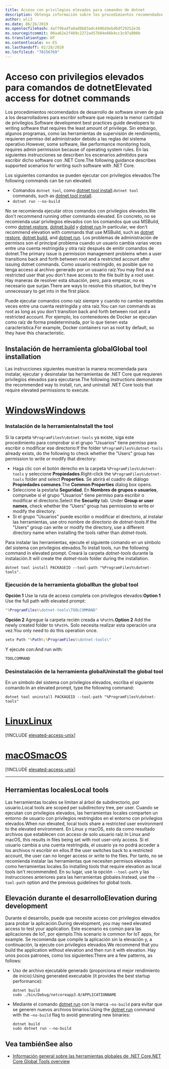 ```yaml
---
title: Acceso con privilegios elevados para comandos de dotnet
description: Obtenga información sobre los procedimientos recomendados para los comandos de dotnet que requieren acceso con privilegios elevados.
author: wli3
ms.date: 06/26/2019
ms.openlocfilehash: 4aff9badfa8ad9b83adc4496d4ebd6df29252e36
ms.sourcegitcommit: 00aa62e2f469c2272a457b04e66b4cc3c97a800b
ms.translationtype: HT
ms.contentlocale: es-ES
ms.lasthandoff: 02/28/2020
ms.locfileid: "78156769"
---
```

# <a name="elevated-access-for-dotnet-commands"></a><span data-ttu-id="0d96c-103">Acceso con privilegios elevados para comandos de dotnet</span><span class="sxs-lookup"><span data-stu-id="0d96c-103">Elevated access for dotnet commands</span></span>

<span data-ttu-id="0d96c-104">Los procedimientos recomendados de desarrollo de software sirven de guía a los desarrolladores para escribir software que requiera la menor cantidad de privilegios.</span><span class="sxs-lookup"><span data-stu-id="0d96c-104">Software development best practices guide developers to writing software that requires the least amount of privilege.</span></span> <span data-ttu-id="0d96c-105">Sin embargo, algunos programas, como las herramientas de supervisión de rendimiento, requieren permiso del administrador debido a las reglas del sistema operativo.</span><span class="sxs-lookup"><span data-stu-id="0d96c-105">However, some software, like performance monitoring tools, requires admin permission because of operating system rules.</span></span> <span data-ttu-id="0d96c-106">En las siguientes instrucciones se describen los escenarios admitidos para escribir dicho software con .NET Core.</span><span class="sxs-lookup"><span data-stu-id="0d96c-106">The following guidance describes supported scenarios for writing such software with .NET Core.</span></span>

<span data-ttu-id="0d96c-107">Los siguientes comandos se pueden ejecutar con privilegios elevados:</span><span class="sxs-lookup"><span data-stu-id="0d96c-107">The following commands can be run elevated:</span></span>

- <span data-ttu-id="0d96c-108">Comandos `dotnet tool`, como [dotnet tool install](dotnet-tool-install.md).</span><span class="sxs-lookup"><span data-stu-id="0d96c-108">`dotnet tool` commands, such as [dotnet tool install](dotnet-tool-install.md).</span></span>
- `dotnet run --no-build`

<span data-ttu-id="0d96c-109">No se recomienda ejecutar otros comandos con privilegios elevados.</span><span class="sxs-lookup"><span data-stu-id="0d96c-109">We don't recommend running other commands elevated.</span></span> <span data-ttu-id="0d96c-110">En concreto, no se recomienda usar privilegios elevados con los comandos que usa MSBuild, como [dotnet restore](dotnet-restore.md), [dotnet build](dotnet-build.md) y [dotnet run](dotnet-run.md).</span><span class="sxs-lookup"><span data-stu-id="0d96c-110">In particular, we don't recommend elevation with commands that use MSBuild, such as [dotnet restore](dotnet-restore.md), [dotnet build](dotnet-build.md), and [dotnet run](dotnet-run.md).</span></span> <span data-ttu-id="0d96c-111">Los problemas de administración de permisos son el principal problema cuando un usuario cambia varias veces entre una cuenta restringida y otra raíz después de emitir comandos de dotnet.</span><span class="sxs-lookup"><span data-stu-id="0d96c-111">The primary issue is permission management problems when a user transitions back and forth between root and a restricted account after issuing dotnet commands.</span></span> <span data-ttu-id="0d96c-112">Como usuario restringido, es posible que no tenga acceso al archivo generado por un usuario raíz.</span><span class="sxs-lookup"><span data-stu-id="0d96c-112">You may find as a restricted user that you don't have access to the file built by a root user.</span></span> <span data-ttu-id="0d96c-113">Hay maneras de resolver esta situación, pero, para empezar, no es necesario que surjan.</span><span class="sxs-lookup"><span data-stu-id="0d96c-113">There are ways to resolve this situation, but they're unnecessary to get into in the first place.</span></span>

<span data-ttu-id="0d96c-114">Puede ejecutar comandos como raíz siempre y cuando no cambie repetidas veces entre una cuenta restringida y otra raíz.</span><span class="sxs-lookup"><span data-stu-id="0d96c-114">You can run commands as root as long as you don’t transition back and forth between root and a restricted account.</span></span> <span data-ttu-id="0d96c-115">Por ejemplo, los contenedores de Docker se ejecutan como raíz de forma predeterminada, por lo que tienen esta característica.</span><span class="sxs-lookup"><span data-stu-id="0d96c-115">For example, Docker containers run as root by default, so they have this characteristic.</span></span>

## <a name="global-tool-installation"></a><span data-ttu-id="0d96c-116">Instalación de herramienta global</span><span class="sxs-lookup"><span data-stu-id="0d96c-116">Global tool installation</span></span>

<span data-ttu-id="0d96c-117">Las instrucciones siguientes muestran la manera recomendada para instalar, ejecutar y desinstalar las herramientas de .NET Core que requieren privilegios elevados para ejecutarse.</span><span class="sxs-lookup"><span data-stu-id="0d96c-117">The following instructions demonstrate the recommended way to install, run, and uninstall .NET Core tools that require elevated permissions to execute.</span></span>

<!-- markdownlint-disable MD025 -->

# <a name="windows"></a>[<span data-ttu-id="0d96c-118">Windows</span><span class="sxs-lookup"><span data-stu-id="0d96c-118">Windows</span></span>](#tab/windows)

### <a name="install-the-tool"></a><span data-ttu-id="0d96c-119">Instalación de la herramienta</span><span class="sxs-lookup"><span data-stu-id="0d96c-119">Install the tool</span></span>

<span data-ttu-id="0d96c-120">Si la carpeta `%ProgramFiles%\dotnet-tools` ya existe, siga este procedimiento para comprobar si el grupo "Usuarios" tiene permiso para escribir o modificar ese directorio:</span><span class="sxs-lookup"><span data-stu-id="0d96c-120">If the folder `%ProgramFiles%\dotnet-tools` already exists, do the following to check whether the "Users" group has permission to write or modify that directory:</span></span>

- <span data-ttu-id="0d96c-121">Haga clic con el botón derecho en la carpeta `%ProgramFiles%\dotnet-tools` y seleccione **Propiedades**.</span><span class="sxs-lookup"><span data-stu-id="0d96c-121">Right-click the `%ProgramFiles%\dotnet-tools` folder and select **Properties**.</span></span> <span data-ttu-id="0d96c-122">Se abrirá el cuadro de diálogo **Propiedades comunes**.</span><span class="sxs-lookup"><span data-stu-id="0d96c-122">The **Common Properties** dialog box opens.</span></span>
- <span data-ttu-id="0d96c-123">Seleccione la pestaña **Seguridad**. En **Nombres de grupos o usuarios**, compruebe si el grupo "Usuarios" tiene permiso para escribir o modificar el directorio.</span><span class="sxs-lookup"><span data-stu-id="0d96c-123">Select the **Security** tab. Under **Group or user names**, check whether the “Users” group has permission to write or modify the directory.</span></span>
- <span data-ttu-id="0d96c-124">Si el grupo "Usuarios" puede escribir o modificar el directorio, al instalar las herramientas, use otro nombre de directorio de *dotnet-tools*.</span><span class="sxs-lookup"><span data-stu-id="0d96c-124">If the "Users" group can write or modify the directory, use a different directory name when installing the tools rather than *dotnet-tools*.</span></span>

<span data-ttu-id="0d96c-125">Para instalar las herramientas, ejecute el siguiente comando en un símbolo del sistema con privilegios elevados.</span><span class="sxs-lookup"><span data-stu-id="0d96c-125">To install tools, run the following command in elevated prompt.</span></span> <span data-ttu-id="0d96c-126">Creará la carpeta *dotnet-tools* durante la instalación.</span><span class="sxs-lookup"><span data-stu-id="0d96c-126">It will create the *dotnet-tools* folder during the installation.</span></span>

```dotnetcli
dotnet tool install PACKAGEID --tool-path "%ProgramFiles%\dotnet-tools".
```

### <a name="run-the-global-tool"></a><span data-ttu-id="0d96c-127">Ejecución de la herramienta global</span><span class="sxs-lookup"><span data-stu-id="0d96c-127">Run the global tool</span></span>

<span data-ttu-id="0d96c-128">**Opción 1** Use la ruta de acceso completa con privilegios elevados:</span><span class="sxs-lookup"><span data-stu-id="0d96c-128">**Option 1** Use the full path with elevated prompt:</span></span>

```cmd
"%ProgramFiles%\dotnet-tools\TOOLCOMMAND"
```

<span data-ttu-id="0d96c-129">**Opción 2** Agregue la carpeta recién creada a `%Path%`.</span><span class="sxs-lookup"><span data-stu-id="0d96c-129">**Option 2** Add the newly created folder to `%Path%`.</span></span> <span data-ttu-id="0d96c-130">Solo necesita realizar esta operación una vez.</span><span class="sxs-lookup"><span data-stu-id="0d96c-130">You only need to do this operation once.</span></span>

```cmd
setx Path "%Path%;%ProgramFiles%\dotnet-tools\"
```

<span data-ttu-id="0d96c-131">Y ejecute con:</span><span class="sxs-lookup"><span data-stu-id="0d96c-131">And run with:</span></span>

```cmd
TOOLCOMMAND
```

### <a name="uninstall-the-global-tool"></a><span data-ttu-id="0d96c-132">Desinstalación de la herramienta global</span><span class="sxs-lookup"><span data-stu-id="0d96c-132">Uninstall the global tool</span></span>

<span data-ttu-id="0d96c-133">En un símbolo del sistema con privilegios elevados, escriba el siguiente comando:</span><span class="sxs-lookup"><span data-stu-id="0d96c-133">In an elevated prompt, type the following command:</span></span>

```dotnetcli
dotnet tool uninstall PACKAGEID --tool-path "%ProgramFiles%\dotnet-tools"
```

# <a name="linux"></a>[<span data-ttu-id="0d96c-134">Linux</span><span class="sxs-lookup"><span data-stu-id="0d96c-134">Linux</span></span>](#tab/linux)

[!INCLUDE [elevated-access-unix](../../../includes/elevated-access-unix.md)]

# <a name="macos"></a>[<span data-ttu-id="0d96c-135">macOS</span><span class="sxs-lookup"><span data-stu-id="0d96c-135">macOS</span></span>](#tab/macos)

[!INCLUDE [elevated-access-unix](../../../includes/elevated-access-unix.md)]

---

## <a name="local-tools"></a><span data-ttu-id="0d96c-136">Herramientas locales</span><span class="sxs-lookup"><span data-stu-id="0d96c-136">Local tools</span></span>

<span data-ttu-id="0d96c-137">Las herramientas locales se limitan al árbol de subdirectorio, por usuario.</span><span class="sxs-lookup"><span data-stu-id="0d96c-137">Local tools are scoped per subdirectory tree, per user.</span></span> <span data-ttu-id="0d96c-138">Cuando se ejecutan con privilegios elevados, las herramientas locales comparten un entorno de usuario con privilegios restringidos en el entorno con privilegios elevados.</span><span class="sxs-lookup"><span data-stu-id="0d96c-138">When run elevated, local tools share a restricted user environment to the elevated environment.</span></span> <span data-ttu-id="0d96c-139">En Linux y macOS, esto da como resultado archivos que establecen con acceso de solo usuario raíz.</span><span class="sxs-lookup"><span data-stu-id="0d96c-139">In Linux and macOS, this results in files being set with root user-only access.</span></span> <span data-ttu-id="0d96c-140">Si el usuario cambia a una cuenta restringida, el usuario ya no podrá acceder a los archivos ni escribir en ellos.</span><span class="sxs-lookup"><span data-stu-id="0d96c-140">If the user switches back to a restricted account, the user can no longer access or write to the files.</span></span> <span data-ttu-id="0d96c-141">Por tanto, no se recomienda instalar las herramientas que necesiten permisos elevados como herramientas locales.</span><span class="sxs-lookup"><span data-stu-id="0d96c-141">So installing tools that require elevation as local tools isn't recommended.</span></span> <span data-ttu-id="0d96c-142">En su lugar, use la opción `--tool-path` y las instrucciones anteriores para las herramientas globales.</span><span class="sxs-lookup"><span data-stu-id="0d96c-142">Instead, use the `--tool-path` option and the previous guidelines for global tools.</span></span>

## <a name="elevation-during-development"></a><span data-ttu-id="0d96c-143">Elevación durante el desarrollo</span><span class="sxs-lookup"><span data-stu-id="0d96c-143">Elevation during development</span></span>

<span data-ttu-id="0d96c-144">Durante el desarrollo, puede que necesite acceso con privilegios elevados para probar la aplicación.</span><span class="sxs-lookup"><span data-stu-id="0d96c-144">During development, you may need elevated access to test your application.</span></span> <span data-ttu-id="0d96c-145">Este escenario es común para las aplicaciones de IoT, por ejemplo.</span><span class="sxs-lookup"><span data-stu-id="0d96c-145">This scenario is common for IoT apps, for example.</span></span> <span data-ttu-id="0d96c-146">Se recomienda que compile la aplicación sin la elevación y, a continuación, la ejecute con privilegios elevados.</span><span class="sxs-lookup"><span data-stu-id="0d96c-146">We recommend that you build the application without elevation and then run it with elevation.</span></span> <span data-ttu-id="0d96c-147">Hay unos pocos patrones, como los siguientes:</span><span class="sxs-lookup"><span data-stu-id="0d96c-147">There are a few patterns, as follows:</span></span>

- <span data-ttu-id="0d96c-148">Uso de archivo ejecutable generado (proporciona el mejor rendimiento de inicio):</span><span class="sxs-lookup"><span data-stu-id="0d96c-148">Using generated executable (it provides the best startup performance):</span></span>

   ```dotnetcli
   dotnet build
   sudo ./bin/Debug/netcoreapp3.0/APPLICATIONNAME
   ```

- <span data-ttu-id="0d96c-149">Mediante el comando [dotnet run](dotnet-run.md) con la marca `—no-build` para evitar que se generen nuevos archivos binarios:</span><span class="sxs-lookup"><span data-stu-id="0d96c-149">Using the [dotnet run](dotnet-run.md) command with the `—no-build` flag to avoid generating new binaries:</span></span>

   ```dotnetcli
   dotnet build
   sudo dotnet run --no-build
   ```

## <a name="see-also"></a><span data-ttu-id="0d96c-150">Vea también</span><span class="sxs-lookup"><span data-stu-id="0d96c-150">See also</span></span>

- [<span data-ttu-id="0d96c-151">Información general sobre las herramientas globales de .NET Core</span><span class="sxs-lookup"><span data-stu-id="0d96c-151">.NET Core Global Tools overview</span></span>](global-tools.md)
